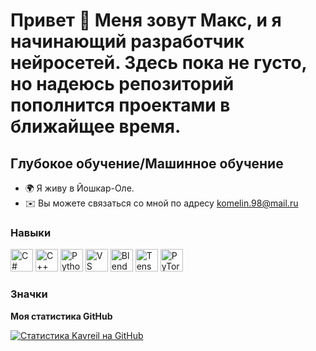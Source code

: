 # Привет 👋 Меня зовут Макс, и я начинающий разработчик нейросетей. Здесь пока не густо, но надеюсь репозиторий пополнится проектами в ближайщее время.
## Глубокое обучение/Машинное обучение
* 🌍 Я живу в Йошкар-Оле. 
* ✉️ Вы можете связаться со мной по адресу [komelin.98@mail.ru](mailto:komelin.98@mail.ru)[](mailto:komelin.98@mail.ru)

### Навыки


<p align="left">
<a href="https://docs.microsoft.com/en-us/dotnet/csharp/" target="_blank" rel="noreferrer"><img src="https://raw.githubusercontent.com/danielcranney/readme-generator/main/public/icons/skills/csharp-colored.svg" width="36" height="36" alt="C#" /></a> <a href="https://docs.microsoft.com/en-us/cpp/?view=msvc-170" target="_blank" rel="noreferrer"><img src="https://raw.githubusercontent.com/danielcranney/readme-generator/main/public/icons/skills/cplusplus-colored.svg" width="36" высота="36" alt="C++" /></a> <a href="https://www.python.org/" target="_blank" rel="noreferrer"><img src="https://raw.githubusercontent.com/danielcranney/readme-generator/main/public/icons/skills/python-colored.svg" width="36" height="36" alt="Python" /></a> <a href="https://code.visualstudio.com/" target="_blank" rel="noreferrer"><img src="https://raw.githubusercontent.com/danielcranney/readme-generator/main/public/icons/skills/visualstudiocode.svg" width="36" height="36" alt="VS Code" /></a> <a href="https://www.blender.org/" target="_blank" rel="noreferrer"><img src="https://raw.githubusercontent.com/danielcranney/readme-generator/main/public/icons/skills/blender-colored.svg" width="36" height="36" alt="Blender" /></a> <a href="https://www.tensorflow.org/" target="_blank" rel="noreferrer"><img src="https://raw.githubusercontent.com/danielcranney/readme-generator/main/public/icons/skills/tensorflow-colored.svg" width="36" height="36" alt="TensorFlow" /></a> <a href="https://pytorch.org/" target="_blank" rel="noreferrer"><img src="https://raw.githubusercontent.com/danielcranney/readme-generator/main/public/icons/skills/pytorch-colored.svg" width="36" height="36" alt="PyTorch" /></a>
</p>

### Значки

<b>Моя статистика GitHub</b>

<a href="http://www.github.com/Kavreil"><img src="https://github-readme-stats.vercel.app/api?username=Kavreil&show_icons=true&hide=&count_private=true&title_color=0891b2&text_color=facc15&icon_color=ef4444&bg_color=1c1917&hide_border=true&show_icons=true" alt="Статистика Kavreil на GitHub" /></a>
